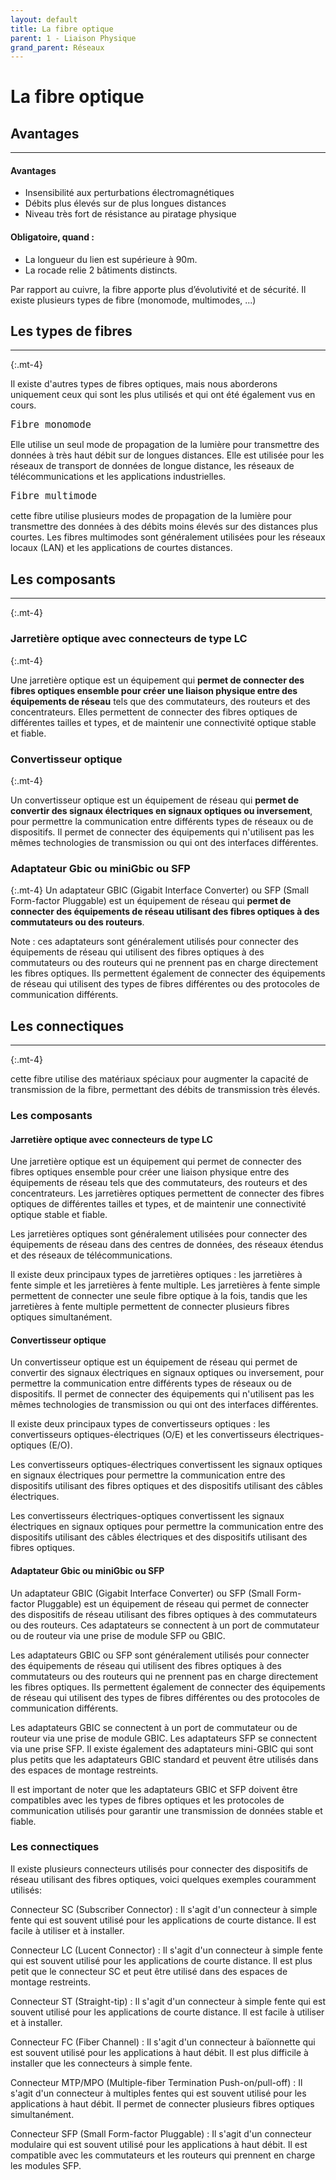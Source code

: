 ```yaml
---
layout: default
title: La fibre optique
parent: 1 - Liaison Physique
grand_parent: Réseaux
---
```


# La fibre optique

## Avantages

---

#### Avantages

- Insensibilité aux perturbations électromagnétiques
- Débits plus élevés sur de plus longues distances
- Niveau très fort de résistance au piratage physique

#### Obligatoire, quand :

- La longueur du lien est supérieure à 90m.
- La rocade relie 2 bâtiments distincts.

Par rapport au cuivre, la fibre apporte plus d’évolutivité et de sécurité.
Il existe plusieurs types de fibre (monomode, multimodes, ...)

## Les types de fibres

---

{:.mt-4}

Il existe d'autres types de fibres optiques, mais nous aborderons uniquement ceux qui sont les plus utilisés et qui ont été également vus en cours.

<span style='font-size:18px'>`Fibre monomode`</span>

Elle utilise un seul mode de propagation de la lumière pour transmettre des données à très haut débit sur de longues distances. Elle est utilisée pour les réseaux de transport de données de longue distance, les réseaux de télécommunications et les applications industrielles.

<span style='font-size:18px'>`Fibre multimode`</span>

cette fibre utilise plusieurs modes de propagation de la lumière pour transmettre des données à des débits moins élevés sur des distances plus courtes. Les fibres multimodes sont généralement utilisées pour les réseaux locaux (LAN) et les applications de courtes distances.

## Les composants

---

{:.mt-4}

### Jarretière optique avec connecteurs de type LC

{:.mt-4}

Une jarretière optique est un équipement qui **permet de connecter des fibres optiques ensemble pour créer une liaison physique entre des équipements de réseau** tels que des commutateurs, des routeurs et des concentrateurs. Elles permettent de connecter des fibres optiques de différentes tailles et types, et de maintenir une connectivité optique stable et fiable.

### Convertisseur optique

{:.mt-4}

Un convertisseur optique est un équipement de réseau qui **permet de convertir des signaux électriques en signaux optiques ou inversement**, pour permettre la communication entre différents types de réseaux ou de dispositifs. Il permet de connecter des équipements qui n'utilisent pas les mêmes technologies de transmission ou qui ont des interfaces différentes.

### Adaptateur Gbic ou miniGbic ou SFP

{:.mt-4}
Un adaptateur GBIC (Gigabit Interface Converter) ou SFP (Small Form-factor Pluggable) est un équipement de réseau qui **permet de connecter des équipements de réseau utilisant des fibres optiques à des commutateurs ou des routeurs**.

Note : ces adaptateurs sont généralement utilisés pour connecter des équipements de réseau qui utilisent des fibres optiques à des commutateurs ou des routeurs qui ne prennent pas en charge directement les fibres optiques. Ils permettent également de connecter des équipements de réseau qui utilisent des types de fibres différentes ou des protocoles de communication différents.

## Les connectiques

---

{:.mt-4}

cette fibre utilise des matériaux spéciaux pour augmenter la capacité de transmission de la fibre, permettant des débits de transmission très élevés.

### Les composants

#### Jarretière optique avec connecteurs de type LC

Une jarretière optique est un équipement qui permet de connecter des fibres optiques ensemble pour créer une liaison physique entre des équipements de réseau tels que des commutateurs, des routeurs et des concentrateurs. Les jarretières optiques permettent de connecter des fibres optiques de différentes tailles et types, et de maintenir une connectivité optique stable et fiable.

Les jarretières optiques sont généralement utilisées pour connecter des équipements de réseau dans des centres de données, des réseaux étendus et des réseaux de télécommunications.

Il existe deux principaux types de jarretières optiques : les jarretières à fente simple et les jarretières à fente multiple. Les jarretières à fente simple permettent de connecter une seule fibre optique à la fois, tandis que les jarretières à fente multiple permettent de connecter plusieurs fibres optiques simultanément.

#### Convertisseur optique

Un convertisseur optique est un équipement de réseau qui permet de convertir des signaux électriques en signaux optiques ou inversement, pour permettre la communication entre différents types de réseaux ou de dispositifs. Il permet de connecter des équipements qui n'utilisent pas les mêmes technologies de transmission ou qui ont des interfaces différentes.

Il existe deux principaux types de convertisseurs optiques : les convertisseurs optiques-électriques (O/E) et les convertisseurs électriques-optiques (E/O).

Les convertisseurs optiques-électriques convertissent les signaux optiques en signaux électriques pour permettre la communication entre des dispositifs utilisant des fibres optiques et des dispositifs utilisant des câbles électriques.

Les convertisseurs électriques-optiques convertissent les signaux électriques en signaux optiques pour permettre la communication entre des dispositifs utilisant des câbles électriques et des dispositifs utilisant des fibres optiques.

#### Adaptateur Gbic ou miniGbic ou SFP

Un adaptateur GBIC (Gigabit Interface Converter) ou SFP (Small Form-factor Pluggable) est un équipement de réseau qui permet de connecter des dispositifs de réseau utilisant des fibres optiques à des commutateurs ou des routeurs. Ces adaptateurs se connectent à un port de commutateur ou de routeur via une prise de module SFP ou GBIC.

Les adaptateurs GBIC ou SFP sont généralement utilisés pour connecter des équipements de réseau qui utilisent des fibres optiques à des commutateurs ou des routeurs qui ne prennent pas en charge directement les fibres optiques. Ils permettent également de connecter des équipements de réseau qui utilisent des types de fibres différentes ou des protocoles de communication différents.

Les adaptateurs GBIC se connectent à un port de commutateur ou de routeur via une prise de module GBIC. Les adaptateurs SFP se connectent via une prise SFP. Il existe également des adaptateurs mini-GBIC qui sont plus petits que les adaptateurs GBIC standard et peuvent être utilisés dans des espaces de montage restreints.

Il est important de noter que les adaptateurs GBIC et SFP doivent être compatibles avec les types de fibres optiques et les protocoles de communication utilisés pour garantir une transmission de données stable et fiable.

### Les connectiques

Il existe plusieurs connecteurs utilisés pour connecter des dispositifs de réseau utilisant des fibres optiques, voici quelques exemples couramment utilisés:

<span class="fs-18">Connecteur SC (Subscriber Connector)</span> : Il s'agit d'un connecteur à simple fente qui est souvent utilisé pour les applications de courte distance. Il est facile à utiliser et à installer.

<span class="fs-18">Connecteur LC (Lucent Connector)</span> : Il s'agit d'un connecteur à simple fente qui est souvent utilisé pour les applications de courte distance. Il est plus petit que le connecteur SC et peut être utilisé dans des espaces de montage restreints.

<span class="fs-18">Connecteur ST (Straight-tip)</span> : Il s'agit d'un connecteur à simple fente qui est souvent utilisé pour les applications de courte distance. Il est facile à utiliser et à installer.

<span class="fs-18">Connecteur FC (Fiber Channel)</span> : Il s'agit d'un connecteur à baïonnette qui est souvent utilisé pour les applications à haut débit. Il est plus difficile à installer que les connecteurs à simple fente.

<span class="fs-18">Connecteur MTP/MPO (Multiple-fiber Termination Push-on/pull-off)</span> : Il s'agit d'un connecteur à multiples fentes qui est souvent utilisé pour les applications à haut débit. Il permet de connecter plusieurs fibres optiques simultanément.

<span class="fs-18">Connecteur SFP (Small Form-factor Pluggable)</span> : Il s'agit d'un connecteur modulaire qui est souvent utilisé pour les applications à haut débit. Il est compatible avec les commutateurs et les routeurs qui prennent en charge les modules SFP.
